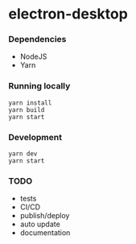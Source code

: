 # electron-desktop

### Dependencies

* NodeJS
* Yarn

### Running locally

```shell
yarn install
yarn build
yarn start
```

### Development

```shell
yarn dev
yarn start
```

### TODO

* tests
* CI/CD
* publish/deploy
* auto update
* documentation